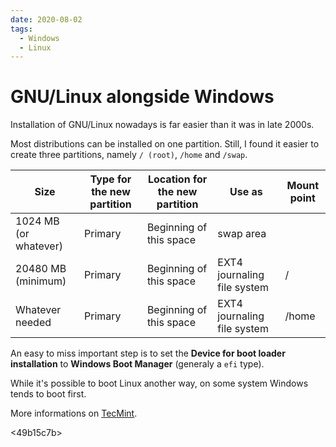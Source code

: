 ```yaml
---
date: 2020-08-02
tags:
  - Windows
  - Linux
---
```


# GNU/Linux alongside Windows

Installation of GNU/Linux nowadays is far easier than it was in late 2000s.

Most distributions can be installed on one partition. Still, I found it easier
to create three partitions, namely `/ (root)`, `/home` and `/swap`.

<table class="ui celled table">
  <thead>
    <tr>
      <th>Size</th>
      <th>Type for the new partition</th>
      <th>Location for the new partition</th>
      <th>Use as</th>
      <th>Mount point</th>
    </tr>
  </thead>
  <tbody>
    <tr>
      <td data-label="Size">1024 MB (or whatever)</td>
      <td data-label="Type for the new partition">Primary</td>
      <td data-label="Location for the new partition">Beginning of this space</td>
      <td data-label="Use as">swap area</td>
      <td data-label="Mount point"></td>
    </tr>
    <tr>
      <td data-label="Size">20480 MB (minimum)</td>
      <td data-label="Type for the new partition">Primary</td>
      <td data-label="Location for the new partition">Beginning of this space</td>
      <td data-label="Use as">EXT4 journaling file system</td>
      <td data-label="Mount point">/</td>
    </tr>
    <tr>
      <td data-label="Size">Whatever needed</td>
      <td data-label="Type for the new partition">Primary</td>
      <td data-label="Location for the new partition">Beginning of this space</td>
      <td data-label="Use as">EXT4 journaling file system</td>
      <td data-label="Mount point">/home</td>
    </tr>
  </tbody>
</table>

An easy to miss important step is to set the **Device for boot loader installation** to **Windows Boot Manager** (generaly a `efi` type).

While it's possible to boot Linux another way, on some system Windows tends to boot first.

More informations on [TecMint](https://www.tecmint.com/install-linux-mint-alongside-windows-dual-boot-uefi-mode/).


<49b15c7b>
